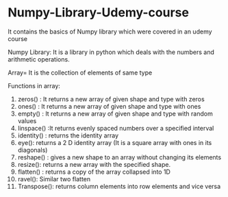 # Numpy-Library-Udemy-course
It contains the basics of Numpy library which were covered in an udemy course

Numpy Library: It is a library in python which deals with the numbers and arithmetic operations.

Array= It is the collection of elements of same type

Functions in array:
1) zeros() : It returns a new array of given shape and type with zeros
2) ones() : It returns a new array of given shape and type with ones
3) empty() : It returns a new array of given shape and type with random values
4) linspace() :It returns evenly spaced numbers over a specified interval
5) identity() : returns the identity array
6) eye(): returns a 2 D identity array (It is a square array with ones in its diagonals)
7) reshape() : gives a new shape to an array without changing its elements
8) resize(): returns a new array with the specified shape.
9) flatten() : returns a copy of the array collapsed into 1D
10) ravel(): Similar two flatten
11) Transpose(): returns column elements into row elements and vice versa

